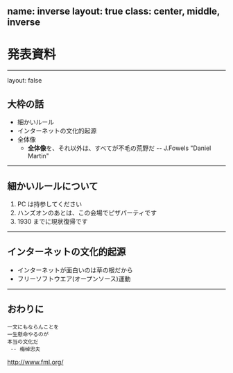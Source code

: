 name:   inverse
layout: true
class:  center, middle, inverse
---
# 発表資料

---
layout: false
## 大枠の話

- 細かいルール
- インターネットの文化的起源
- 全体像
    - **全体像**を、それ以外は、すべてが不毛の荒野だ
      -- J.Fowels "Daniel Martin"

---
## 細かいルールについて

1. PC は持参してください
1. ハンズオンのあとは、この会場でピザパーティです
1. 1930 までに現状復帰です

---
## インターネットの文化的起源

- インターネットが面白いのは草の根だから
- フリーソフトウエア(オープンソース)運動

---
## おわりに

```
一文にもならんことを
一生懸命やるのが
本当の文化だ
 -- 梅棹忠夫
```

http://www.fml.org/
